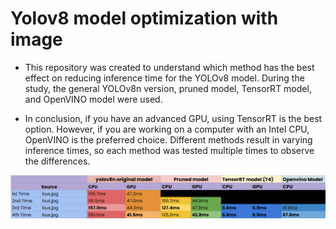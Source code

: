 
# Yolov8 model optimization with image 


* This repository was created to understand which method has the best effect on reducing inference time for the YOLOv8 model. During the study, the general YOLOv8n version, pruned model, TensorRT model, and OpenVINO model were used.

* In conclusion, if you have an advanced GPU, using TensorRT is the best option. However, if you are working on a computer with an Intel CPU, OpenVINO is the preferred choice. Different methods result in varying inference times, so each method was tested multiple times to observe the differences.


![alt text](image.png)
